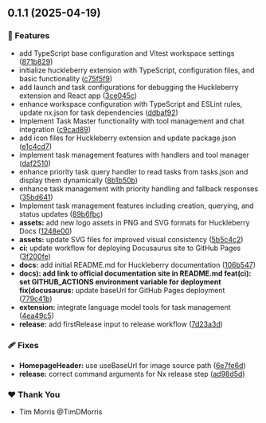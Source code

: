 ## 0.1.1 (2025-04-19)

### 🚀 Features

- add TypeScript base configuration and Vitest workspace settings ([871b829](https://github.com/CambridgeMonorail/vscode-huckleberry/commit/871b829))
- initialize huckleberry extension with TypeScript, configuration files, and basic functionality ([c75f5f9](https://github.com/CambridgeMonorail/vscode-huckleberry/commit/c75f5f9))
- add launch and task configurations for debugging the Huckleberry extension and React app ([3ce045c](https://github.com/CambridgeMonorail/vscode-huckleberry/commit/3ce045c))
- enhance workspace configuration with TypeScript and ESLint rules, update nx.json for task dependencies ([ddbaf92](https://github.com/CambridgeMonorail/vscode-huckleberry/commit/ddbaf92))
- Implement Task Master functionality with tool management and chat integration ([c9cad89](https://github.com/CambridgeMonorail/vscode-huckleberry/commit/c9cad89))
- add icon files for Huckleberry extension and update package.json ([e1c4cd7](https://github.com/CambridgeMonorail/vscode-huckleberry/commit/e1c4cd7))
- implement task management features with handlers and tool manager ([daf2510](https://github.com/CambridgeMonorail/vscode-huckleberry/commit/daf2510))
- enhance priority task query handler to read tasks from tasks.json and display them dynamically ([8b1b50b](https://github.com/CambridgeMonorail/vscode-huckleberry/commit/8b1b50b))
- enhance task management with priority handling and fallback responses ([35bd641](https://github.com/CambridgeMonorail/vscode-huckleberry/commit/35bd641))
- Implement task management features including creation, querying, and status updates ([89b6fbc](https://github.com/CambridgeMonorail/vscode-huckleberry/commit/89b6fbc))
- **assets:** add new logo assets in PNG and SVG formats for Huckleberry Docs ([1248e00](https://github.com/CambridgeMonorail/vscode-huckleberry/commit/1248e00))
- **assets:** update SVG files for improved visual consistency ([5b5c4c2](https://github.com/CambridgeMonorail/vscode-huckleberry/commit/5b5c4c2))
- **ci:** update workflow for deploying Docusaurus site to GitHub Pages ([3f200fe](https://github.com/CambridgeMonorail/vscode-huckleberry/commit/3f200fe))
- **docs:** add initial README.md for Huckleberry documentation ([106b547](https://github.com/CambridgeMonorail/vscode-huckleberry/commit/106b547))
- **docs): add link to official documentation site in README.md feat(ci): set GITHUB_ACTIONS environment variable for deployment fix(docusaurus:** update baseUrl for GitHub Pages deployment ([779c41b](https://github.com/CambridgeMonorail/vscode-huckleberry/commit/779c41b))
- **extension:** integrate language model tools for task management ([4ea49c5](https://github.com/CambridgeMonorail/vscode-huckleberry/commit/4ea49c5))
- **release:** add firstRelease input to release workflow ([7d23a3d](https://github.com/CambridgeMonorail/vscode-huckleberry/commit/7d23a3d))

### 🩹 Fixes

- **HomepageHeader:** use useBaseUrl for image source path ([6e7fe6d](https://github.com/CambridgeMonorail/vscode-huckleberry/commit/6e7fe6d))
- **release:** correct command arguments for Nx release step ([ad98d5d](https://github.com/CambridgeMonorail/vscode-huckleberry/commit/ad98d5d))

### ❤️ Thank You

- Tim Morris @TimDMorris